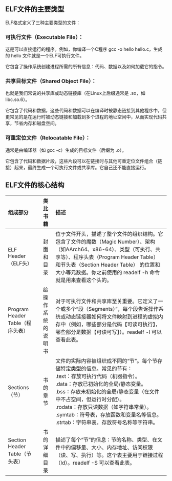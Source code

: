 ## ELF文件的主要类型
ELF格式定义了三种主要类型的文件：

### 可执行文件（Executable File）：

这是可以直接运行的程序。例如，你编译一个C程序 gcc -o hello hello.c，生成的 hello 文件就是一个ELF可执行文件。

它包含了操作系统创建进程所需的所有信息：代码、数据以及如何加载它的指令。

### 共享目标文件（Shared Object File）：

也就是我们常说的共享库或动态链接库（在Linux上后缀通常是 .so，如 libc.so.6）。

它包含了代码和数据，这些代码和数据可以在编译时被静态链接到其他程序中，但更常见的是在运行时被动态链接和加载到多个进程的地址空间中，从而实现代码共享，节省内存和磁盘空间。
### 可重定位文件（Relocatable File）：

通常是由编译器（如 gcc -c）生成的目标文件（后缀为 .o）。

它包含了代码和数据片段，这些片段可以在链接时与其他可重定位文件组合（链接）起来，最终生成一个可执行文件或共享库。它自己还不能直接运行。

## ELF文件的核心结构
|组成部分	|类比书籍	|描述
|:-------|:--------:|:-------|
|ELF Header（ELF头）	|封面和目录	|位于文件开头，描述了整个文件的组织结构。它包含了文件的魔数（Magic Number）、架构（如AArch64、x86-64）、类型（可执行、共享等）、程序头表（Program Header Table） 和节头表（Section Header Table） 的位置和大小等元数据。你之前使用的 readelf -h 命令就是用来查看这个头的。
|Program Header Table（程序头表）	|给操作系统的说明书	|对于可执行文件和共享库至关重要。它定义了一个或多个“段（Segments）”，每个段告诉操作系统或动态链接器如何将文件映射到进程的虚拟内存中（例如，哪些部分是代码【可读可执行】，哪些部分是数据【可读可写】）。readelf -l 可以查看此表。
|Sections（节）	|书的章节	|文件的实际内容被组织成不同的“节”。每个节存储特定类型的信息。常见的节有：<br>.text：存放可执行代码（机器指令）。<br>.data：存放已初始化的全局/静态变量。<br>.bss：存放未初始化的全局/静态变量（在文件中不占空间，但运行时分配）。<br>.rodata：存放只读数据（如字符串常量）。<br>.symtab：符号表，存放函数和变量名等信息。<br>.strtab：字符串表，存放符号名称等字符串。
|Section Header Table（节头表）	|书的详细目录	|描述了每个“节”的信息：节的名称、类型、在文件中的偏移量、大小、内存地址、访问权限（读、写、执行）等。这个表主要用于链接过程（ld）。readelf -S 可以查看此表。


